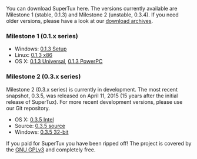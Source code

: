 You can download SuperTux here. The versions currently available are Milestone 1 (stable, 0.1.3) and Milestone 2 (unstable, 0.3.4). If you need older versions, please have a look at our [download archives](https://github.com/SuperTux/downloads).

### Milestone 1 (0.1.x series)

* Windows: [0.1.3 Setup](https://github.com/SuperTux/downloads/blob/master/supertux-0.1.3-setup.exe?raw=true)
* Linux: [0.1.3 x86](https://github.com/SuperTux/downloads/blob/master/supertux-0.1.3.x86.package?raw=true)
* OS X: [0.1.3 Universal](https://github.com/SuperTux/downloads/blob/master/supertux-0.1.3-macosx-universal.dmg?raw=true), [0.1.3 PowerPC](https://github.com/SuperTux/downloads/blob/master/supertux-0.1.3-macosx.dmg?raw=true)

### Milestone 2 (0.3.x series)

Milestone 2 (0.3.x series) is currently in development. The most recent snapshot, 0.3.5, was released on April 11, 2015 (15 years after the initial release of SuperTux). For more recent development versions, please use our Git repository.

* OS X: [0.3.5 Intel](https://github.com/SuperTux/downloads/blob/master/SuperTux-0.3.5-osx-intel.dmg?raw=true)
* Source: [0.3.5 source](https://github.com/SuperTux/downloads/blob/master/supertux-0.3.5.tar.bz2?raw=true)
* Windows: [0.3.5 32-bit](https://github.com/SuperTux/downloads/blob/master/supertux-0.3.5-win32-setup.exe?raw=true)

If you paid for SuperTux you have been ripped off! The project is covered by the [GNU GPLv3](https://www.gnu.org/licenses/gpl.html) and completely free.
